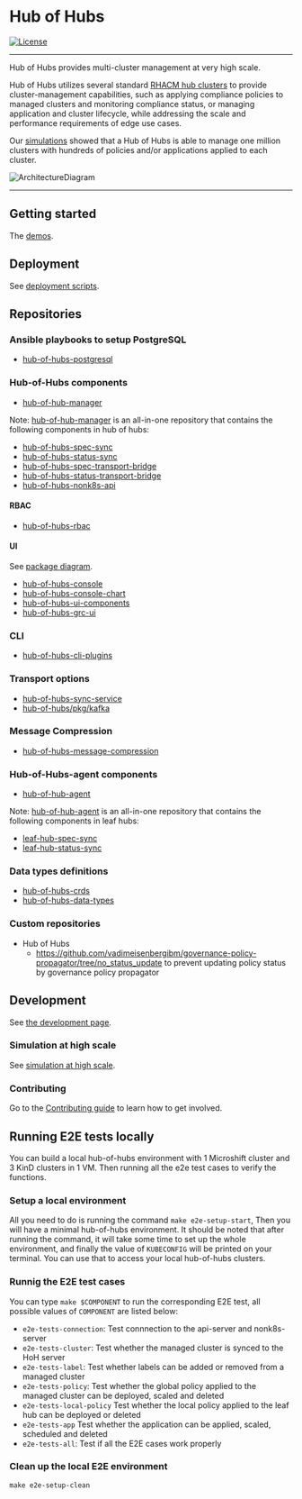 # Hub of Hubs

[![License](https://img.shields.io/github/license/stolostron/hub-of-hubs)](/LICENSE)

----

Hub of Hubs provides multi-cluster management at very high scale.

Hub of Hubs utilizes several standard [RHACM hub clusters](https://access.redhat.com/documentation/en-us/red_hat_advanced_cluster_management_for_kubernetes/2.4/html/about/welcome-to-red-hat-advanced-cluster-management-for-kubernetes#hub-cluster)
to provide cluster-management capabilities, such as applying compliance policies to managed clusters and monitoring
compliance status, or managing application and cluster lifecycle, while addressing the scale and performance
requirements of edge use cases.

Our [simulations](simulation.md) showed that a Hub of Hubs is able to manage one million clusters with hundreds of
policies and/or applications applied to each cluster.

![ArchitectureDiagram](diagrams/ScalableHOHArchitecture.png)

----

## Getting started

The [demos](demos).

## Deployment

See [deployment scripts](deploy).

## Repositories

### Ansible playbooks to setup PostgreSQL

* [hub-of-hubs-postgresql](https://github.com/stolostron/hub-of-hubs-postgresql)

### Hub-of-Hubs components

* [hub-of-hub-manager](https://github.com/stolostron/hub-of-hubs-manager)

Note: [hub-of-hub-manager](https://github.com/stolostron/hub-of-hubs-manager) is an all-in-one repository that contains the following components in hub of hubs:

  - [hub-of-hubs-spec-sync](https://github.com/stolostron/hub-of-hubs-spec-sync)
  - [hub-of-hubs-status-sync](https://github.com/stolostron/hub-of-hubs-status-sync)
  - [hub-of-hubs-spec-transport-bridge](https://github.com/stolostron/hub-of-hubs-spec-transport-bridge)
  - [hub-of-hubs-status-transport-bridge](https://github.com/stolostron/hub-of-hubs-status-transport-bridge)
  - [hub-of-hubs-nonk8s-api](https://github.com/stolostron/hub-of-hubs-nonk8s-api)

#### RBAC

* [hub-of-hubs-rbac](https://github.com/stolostron/hub-of-hubs-rbac)

#### UI

See [package diagram](ui_packages.md).

* [hub-of-hubs-console](https://github.com/stolostron/hub-of-hubs-console)
* [hub-of-hubs-console-chart](https://github.com/stolostron/hub-of-hubs-console-chart)
* [hub-of-hubs-ui-components](https://github.com/stolostron/hub-of-hubs-ui-components)
* [hub-of-hubs-grc-ui](https://github.com/stolostron/hub-of-hubs-grc-ui)

### CLI

* [hub-of-hubs-cli-plugins](https://github.com/stolostron/hub-of-hubs-cli-plugins)

### Transport options

* [hub-of-hubs-sync-service](https://github.com/stolostron/hub-of-hubs-sync-service)
* [hub-of-hubs/pkg/kafka](https://github.com/stolostron/hub-of-hubs/pkg/kafka)

### Message Compression

* [hub-of-hubs-message-compression](https://github.com/stolostron/hub-of-hubs-message-compression)

### Hub-of-Hubs-agent components

* [hub-of-hub-agent](https://github.com/stolostron/hub-of-hubs-agent)

Note: [hub-of-hub-agent](https://github.com/stolostron/hub-of-hubs-agent) is an all-in-one repository that contains the following components in leaf hubs:

* [leaf-hub-spec-sync](https://github.com/stolostron/leaf-hub-spec-sync)
* [leaf-hub-status-sync](https://github.com/stolostron/leaf-hub-status-sync)

### Data types definitions

* [hub-of-hubs-crds](https://github.com/stolostron/hub-of-hubs-crds)
* [hub-of-hubs-data-types](https://github.com/stolostron/hub-of-hubs-data-types)

### Custom repositories

* Hub of Hubs
  * https://github.com/vadimeisenbergibm/governance-policy-propagator/tree/no_status_update to prevent updating policy status by governance policy propagator

## Development

See [the development page](./development.md).

### Simulation at high scale

See [simulation at high scale](./simulation.md).

### Contributing

Go to the [Contributing guide](CONTRIBUTING.md) to learn how to get involved.

## Running E2E tests locally

You can build a local hub-of-hubs environment with 1 Microshift cluster and 3 KinD clusters in 1 VM. Then running all the e2e test cases to verify the functions.

### Setup a local environment

All you need to do is running the command `make e2e-setup-start`, Then you will have a minimal hub-of-hubs environment. It should be noted that after running the command, it will take some time to set up the whole environment, and finally the value of `KUBECONFIG` will be printed on your terminal. You can use that to access your local hub-of-hubs clusters.

### Runnig the E2E test cases

You can type `make $COMPONENT` to run the corresponding E2E test, all possible values of `COMPONENT` are listed below:

- `e2e-tests-connection`: Test connnection to the api-server and nonk8s-server
- `e2e-tests-cluster`: Test whether the managed cluster is synced to the HoH server
- `e2e-tests-label`: Test whether labels can be added or removed from a managed cluster
- `e2e-tests-policy`: Test whether the global policy applied to the managed cluster can be deployed, scaled and deleted
- `e2e-tests-local-policy` Test whether the local policy applied to the leaf hub can be deployed or deleted
- `e2e-tests-app` Test whether the application can be applied, scaled, scheduled and deleted
- `e2e-tests-all`: Test if all the E2E cases work properly

### Clean up the local E2E environment

```
make e2e-setup-clean
```

